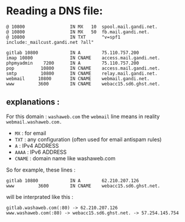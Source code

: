 # Reading a DNS file:

```
@ 10800 				IN MX 	10 	spool.mail.gandi.net.
@ 10800 				IN MX 	50 	fb.mail.gandi.net.
@ 10800 				IN TXT 		"v=spf1 include:_mailcust.gandi.net ?all"

gitlab 10800 			IN A 		75.110.757.200
imap 10800 				IN CNAME 	access.mail.gandi.net.
phpmyadmin 	  7200 		IN A 		75.110.757.200
pop 		 10800 		IN CNAME 	access.mail.gandi.net.
smtp 		 10800 		IN CNAME 	relay.mail.gandi.net.
webmail 	10800		IN CNAME 	webmail.gandi.net.
www 		3600 		IN CNAME 	webacc15.sd6.ghst.net.
```

## explanations :

For this domain : `washaweb.com` the `webmail` line means in reality `webmail.washaweb.com.`

* `MX` : 	for email
* `TXT` : 	any configuration (often used for email antispam rules)
* `A` :		IPv4 ADDRESS
* `AAAA` :	IPv6 ADDRESS
* `CNAME` : domain name like washaweb.com

So for example, these lines :

```
gitlab 10800 			IN A 		62.210.207.126
www 		3600 		IN CNAME 	webacc15.sd6.ghst.net.
```

will be interprated like this :

```
gitlab.washaweb.com(:80) -> 62.210.207.126
www.washaweb.com(:80) -> webacc15.sd6.ghst.net. -> 57.254.145.754
```

